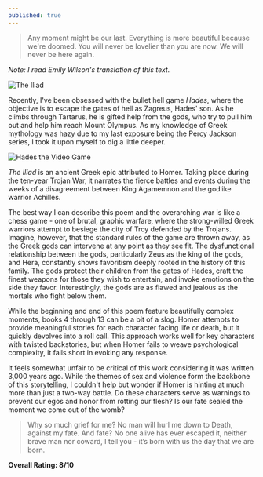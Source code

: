 ```yaml
---
published: true
---
```


> Any moment might be our last. Everything is more beautiful because we're doomed. You will never be lovelier than you are now. We will never be here again.

_Note: I read Emily Wilson's translation of this text._

![The Iliad](https://images.squarespace-cdn.com/content/v1/5a771bba12abd99bc6250a8c/1693923515484-VRJMI04MODCL4PXHINNM/Iliad_9781324001805.jpg)

Recently, I've been obsessed with the bullet hell game _Hades_, where the objective is to escape the gates of hell as Zagreus, Hades' son. As he climbs through Tartarus, he is gifted help from the gods, who try to pull him out and help him reach Mount Olympus. As my knowledge of Greek mythology was hazy due to my last exposure being the Percy Jackson series, I took it upon myself to dig a little deeper.

![Hades the Video Game](https://jdaymude.github.io/review/videogame-hades/featured.jpg)

_The Iliad_ is an ancient Greek epic attributed to Homer. Taking place during the ten-year Trojan War, it narrates the fierce battles and events during the weeks of a disagreement between King Agamemnon and the godlike warrior Achilles.

The best way I can describe this poem and the overarching war is like a chess game - one of brutal, graphic warfare, where the strong-willed Greek warriors attempt to besiege the city of Troy defended by the Trojans. Imagine, however, that the standard rules of the game are thrown away, as the Greek gods can intervene at any point as they see fit. The dysfunctional relationship between the gods, particularly Zeus as the king of the gods, and Hera, constantly shows favoritism deeply rooted in the history of this family. The gods protect their children from the gates of Hades, craft the finest weapons for those they wish to entertain, and invoke emotions on the side they favor. Interestingly, the gods are as flawed and jealous as the mortals who fight below them.

While the beginning and end of this poem feature beautifully complex moments, books 4 through 13 can be a bit of a slog. Homer attempts to provide meaningful stories for each character facing life or death, but it quickly devolves into a roll call. This approach works well for key characters with twisted backstories, but when Homer fails to weave psychological complexity, it falls short in evoking any response.

It feels somewhat unfair to be critical of this work considering it was written 3,000 years ago. While the themes of sex and violence form the backbone of this storytelling, I couldn't help but wonder if Homer is hinting at much more than just a two-way battle. Do these characters serve as warnings to prevent our egos and honor from rotting our flesh? Is our fate sealed the moment we come out of the womb?

> Why so much grief for me? No man will hurl me down to Death, against my fate. And fate? No one alive has ever escaped it, neither brave man nor coward, I tell you - it’s born with us the day that we are born.

**Overall Rating: 8/10**
